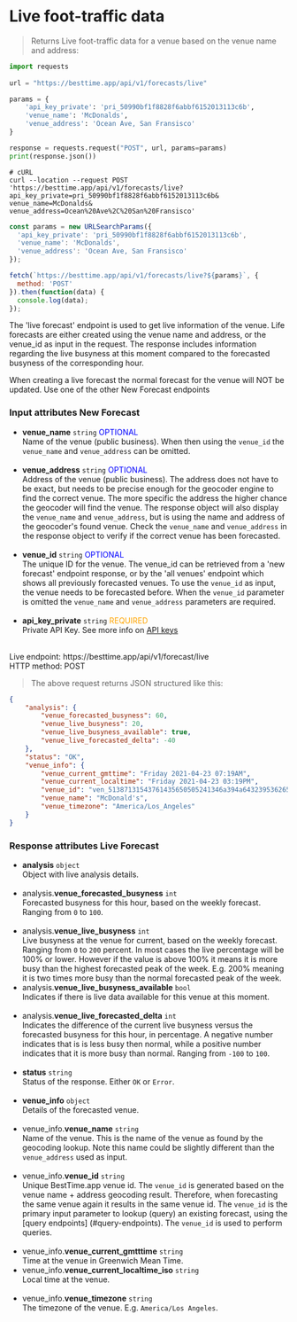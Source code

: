 
# Live foot-traffic data

> Returns Live foot-traffic data for a venue based on the venue name and address:

```python
import requests
 
url = "https://besttime.app/api/v1/forecasts/live"

params = {
    'api_key_private': 'pri_50990bf1f8828f6abbf6152013113c6b',
    'venue_name': 'McDonalds',
    'venue_address': 'Ocean Ave, San Fransisco'
}

response = requests.request("POST", url, params=params)
print(response.json())
```

```shell
# cURL
curl --location --request POST 'https://besttime.app/api/v1/forecasts/live?
api_key_private=pri_50990bf1f8828f6abbf6152013113c6b&
venue_name=McDonalds&
venue_address=Ocean%20Ave%2C%20San%20Fransisco'
```

```javascript
const params = new URLSearchParams({ 
  'api_key_private': 'pri_50990bf1f8828f6abbf6152013113c6b',
  'venue_name': 'McDonalds',
  'venue_address': 'Ocean Ave, San Fransisco'
});

fetch(`https://besttime.app/api/v1/forecasts/live?${params}`, {
  method: 'POST'
}).then(function(data) { 
  console.log(data); 
});
```

The 'live forecast' endpoint is used to get live information of the venue. Life forecasts are either created using the venue name and address, or the venue_id as input in the request. The response includes information regarding the live busyness at this moment compared to the forecasted busyness of the corresponding hour.  

When creating a live forecast the normal forecast for the venue will NOT be updated. Use one of the other New Forecast endpoints


### Input attributes New Forecast

- **venue_name** `string` <span style="color:blue">OPTIONAL</span>  
 Name of the venue (public business). When then using the `venue_id` the `venue_name` and `venue_address` can be omitted.  
 &nbsp; 
- **venue_address** `string` <span style="color:blue">OPTIONAL</span>  
 Address of the venue (public business). The address does not have to be exact, but needs to be precise enough for the geocoder engine to find the correct venue. The more specific the address the higher chance the geocoder will find the venue. The response object will also display the `venue_name` and `venue_address`, but is using the name and address of the geocoder's found venue. Check the `venue_name` and `venue_address` in the response object to verify if the correct venue has been forecasted.  
 &nbsp;
- **venue_id** `string` <span style="color:blue">OPTIONAL</span>  
 The unique ID for the venue. The venue_id can be retrieved from a 'new forecast' endpoint response, or by the 'all venues' endpoint which shows all previously forecasted venues. To use the `venue_id` as input, the venue needs to be forecasted before. When the `venue_id` parameter is omitted the `venue_name` and `venue_address` parameters are required.  
 &nbsp; 
- **api_key_private** `string` <span style="color:orange">REQUIRED</span>  
 Private API Key. See more info on [API keys](#api-reference)  
 &nbsp; 

<aside class="notice">
Live endpoint: https://besttime.app/api/v1/forecast/live
</aside>

<aside class="notice">
HTTP method: POST
</aside>


> The above request returns JSON structured like this:

```json
{
    "analysis": {
        "venue_forecasted_busyness": 60,
        "venue_live_busyness": 20,
        "venue_live_busyness_available": true,
        "venue_live_forecasted_delta": -40
    },
    "status": "OK",
    "venue_info": {
        "venue_current_gmttime": "Friday 2021-04-23 07:19AM",
        "venue_current_localtime": "Friday 2021-04-23 03:19PM",
        "venue_id": "ven_51387131543761435650505241346a394a6432395362654a496843",
        "venue_name": "McDonald's",
        "venue_timezone": "America/Los_Angeles"
    }
}
```

### Response attributes Live Forecast <a name="responseattributesnewforecast"></a>

- **analysis** `object`  
 Object with live analysis details.  
 &nbsp; 
 - analysis.**venue_forecasted_busyness** `int`  
   Forecasted busyness for this hour, based on the weekly forecast. Ranging from `0` to `100`.  
  &nbsp;
 - analysis.**venue_live_busyness** `int`  
   Live busyness at the venue for current, based on the weekly forecast. Ranging from `0` to `200` percent. 
   In most cases the live percentage will be 100% or lower. However if the value is above 100% it 
   means it is more busy than the highest forecasted peak of the week. E.g. 200% meaning it is two times more busy than the normal forecasted peak of the week. 
  &nbsp;
 - analysis.**venue_live_busyness_available** `bool`  
   Indicates if there is live data available for this venue at this moment.  
  &nbsp;
 - analysis.**venue_live_forecasted_delta** `int`  
   Indicates the difference of the current live busyness versus the forecasted busyness for this hour, in percentage. A negative number indicates that is is less busy then normal, while a positive number indicates that it is more busy than normal. Ranging from `-100` to `100`.  
  &nbsp;
- **status** `string`  
 Status of the response. Either `OK` or `Error`.  
 &nbsp; 
- **venue_info** `object`  
 Details of the forecasted venue.  
 &nbsp; 
 - venue_info.**venue_name** `string`  
   Name of the venue. This is the name of the venue as found by the geocoding lookup. Note this name could be slightly different than the `venue_address` used as input.  
  &nbsp;
 - venue_info.**venue_id** `string`  
   Unique BestTime.app venue id. The `venue_id` is generated based on the venue name + address geocoding result. Therefore, when forecasting the same venue again it results in the same venue id. The `venue_id` is the primary input parameter to lookup (query) an existing forecast, using the [query endpoints] (#query-endpoints).
   The `venue_id` is used to perform queries.  
  &nbsp;
 - venue_info.**venue_current_gmtttime** `string`  
   Time at the venue in Greenwich Mean Time.  
 - venue_info.**venue_current_localtime_iso** `string`  
   Local time at the venue.  
  &nbsp;
 - venue_info.**venue_timezone** `string`  
  The timezone of the venue. E.g. `America/Los Angeles`.  
  &nbsp;
